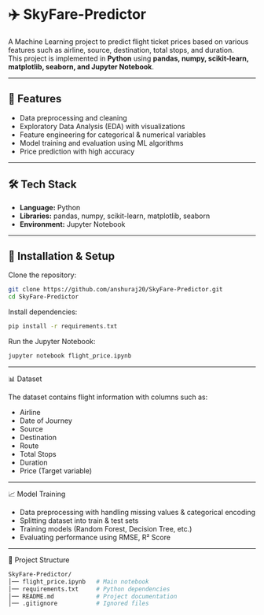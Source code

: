 # ✈️ SkyFare-Predictor

A Machine Learning project to predict flight ticket prices based on various features such as airline, source, destination, total stops, and duration.  
This project is implemented in **Python** using **pandas, numpy, scikit-learn, matplotlib, seaborn, and Jupyter Notebook**.

---

## 📌 Features
- Data preprocessing and cleaning  
- Exploratory Data Analysis (EDA) with visualizations  
- Feature engineering for categorical & numerical variables  
- Model training and evaluation using ML algorithms  
- Price prediction with high accuracy  

---

## 🛠️ Tech Stack
- **Language:** Python  
- **Libraries:** pandas, numpy, scikit-learn, matplotlib, seaborn  
- **Environment:** Jupyter Notebook  

---

## 🚀 Installation & Setup

Clone the repository:
```bash
git clone https://github.com/anshuraj20/SkyFare-Predictor.git
cd SkyFare-Predictor
```
Install dependencies:
```bash
pip install -r requirements.txt
```
Run the Jupyter Notebook:
```bash
jupyter notebook flight_price.ipynb
```
---

📊 Dataset

The dataset contains flight information with columns such as:

- Airline
- Date of Journey
- Source
- Destination
- Route
- Total Stops
- Duration
- Price (Target variable)
---

📈 Model Training

- Data preprocessing with handling missing values & categorical encoding
- Splitting dataset into train & test sets
- Training models (Random Forest, Decision Tree, etc.)
- Evaluating performance using RMSE, R² Score

---

📂 Project Structure

```bash
SkyFare-Predictor/
│── flight_price.ipynb   # Main notebook
│── requirements.txt     # Python dependencies
│── README.md            # Project documentation
│── .gitignore           # Ignored files
```
